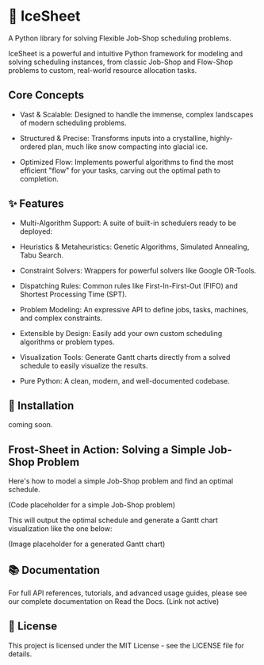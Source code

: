 # 🧊 IceSheet
A Python library for solving Flexible Job-Shop scheduling problems.

IceSheet is a powerful and intuitive Python framework for modeling and solving scheduling instances, from classic Job-Shop and Flow-Shop problems to custom, real-world resource allocation tasks.

## Core Concepts
- Vast & Scalable: Designed to handle the immense, complex landscapes of modern scheduling problems.

- Structured & Precise: Transforms inputs into a crystalline, highly-ordered plan, much like snow compacting into glacial ice.

- Optimized Flow: Implements powerful algorithms to find the most efficient "flow" for your tasks, carving out the optimal path to completion.

## ✨ Features
- Multi-Algorithm Support: A suite of built-in schedulers ready to be deployed:

- Heuristics & Metaheuristics: Genetic Algorithms, Simulated Annealing, Tabu Search.

- Constraint Solvers: Wrappers for powerful solvers like Google OR-Tools.

- Dispatching Rules: Common rules like First-In-First-Out (FIFO) and Shortest Processing Time (SPT).

- Problem Modeling: An expressive API to define jobs, tasks, machines, and complex constraints.

- Extensible by Design: Easily add your own custom scheduling algorithms or problem types.

- Visualization Tools: Generate Gantt charts directly from a solved schedule to easily visualize the results.

- Pure Python: A clean, modern, and well-documented codebase.

## 🚀 Installation

coming soon.

## Frost-Sheet in Action: Solving a Simple Job-Shop Problem
Here's how to model a simple Job-Shop problem and find an optimal schedule.

(Code placeholder for a simple Job-Shop problem)

This will output the optimal schedule and generate a Gantt chart visualization like the one below:

(Image placeholder for a generated Gantt chart)

## 📚 Documentation
For full API references, tutorials, and advanced usage guides, please see our complete documentation on Read the Docs. (Link not active)

## 📜 License
This project is licensed under the MIT License - see the LICENSE file for details.